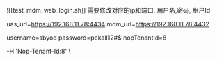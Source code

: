 ![[test_mdm_web_login.sh]]
需要修改对应的ip和端口, 用户名,密码, 租户Id


uas_url=https://192.168.11.78:4434
mdm_url=https://192.168.11.78:4432

username=sbyod
password=pekall12#$
nopTenantId=8

 -H 'Nop-Tenant-Id:8' \
